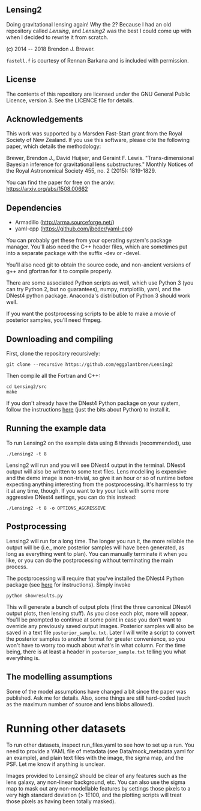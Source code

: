 ## Lensing2

Doing gravitational lensing again!
Why the 2? Because I had an old repository called _Lensing_, and _Lensing2_
was the best I could come up with when I decided to rewrite it from scratch.

(c) 2014 -- 2018 Brendon J. Brewer.

`fastell.f` is courtesy of Rennan Barkana and is included with permission.

## License

The contents of this repository are licensed under the GNU General Public
Licence, version 3. See the LICENCE file for details.

## Acknowledgements

This work was supported by a Marsden Fast-Start grant
from the Royal Society of New Zealand. If you use this software, please cite
the following paper, which details the methodology:

Brewer, Brendon J., David Huijser, and Geraint F. Lewis. "Trans-dimensional Bayesian inference for gravitational lens substructures." Monthly Notices of the Royal Astronomical Society 455, no. 2 (2015): 1819-1829.

You can find the paper for free on the arxiv:
https://arxiv.org/abs/1508.00662

## Dependencies

* Armadillo (http://arma.sourceforge.net/)
* yaml-cpp (https://github.com/jbeder/yaml-cpp)

You can probably get these from your operating system's package manager.
You'll also need the C++ header files, which are sometimes put into a
separate package with the suffix -dev or -devel.

You'll also need git to obtain the source code, and non-ancient versions of
g++ and gfortran for it to compile properly.

There are some associated Python scripts as well, which use Python 3
(you can try Python 2, but no guarantees), numpy,
matplotlib, yaml, and the DNest4 python package. Anaconda's distribution of
Python 3 should work well.

If you want the postprocessing scripts to be able to make a movie of posterior
samples, you'll need ffmpeg.

## Downloading and compiling

First, clone the repository recursively:
```
git clone --recursive https://github.com/eggplantbren/Lensing2
```

Then compile all the Fortran and C++:
```
cd Lensing2/src
make
```

If you don't already have the DNest4 Python package on your system,
follow the instructions [here](https://github.com/eggplantbren/DNest4)
(just the bits about Python) to install it.

## Running the example data

To run Lensing2 on the example data using 8 threads (recommended), use

```
./Lensing2 -t 8
```

Lensing2 will run and you will see DNest4 output in the terminal. DNest4 output
will also be written to some text files. Lens modelling is expensive and the
demo image is non-trivial, so give it an hour or so of runtime before
expecting anything interesting from the postprocessing. It's harmless to try
it at any time, though. If you want to try your luck with some more
aggressive DNest4 settings, you can do this instead:

```
./Lensing2 -t 8 -o OPTIONS_AGGRESSIVE
```

## Postprocessing

Lensing2 will run for a long time. The longer you run it, the more reliable the
output will be (i.e., more posterior samples will have been generated, as
long as everything went to plan).
You can manually terminate it when you like, or you can
do the postprocessing without terminating the main process.

The postprocessing will require
that you've installed the DNest4 Python package
(see [here](https://github.com/eggplantbren/DNest4) for instructions).
Simply invoke

```
python showresults.py
```

This will generate a bunch of output plots
(first the three canonical DNest4 output plots, then lensing stuff).
As you close each plot, more will appear. You'll be prompted to continue at
some point in case you don't want to override any previously saved output images.
Posterior samples will also be saved in a text file
`posterior_sample.txt`. Later I will write a script
to convert the posterior samples to another format for greater convenience,
so you won't have to worry too much about what's in what column. For the
time being, there is at least a header in `posterior_sample.txt` telling you
what everything is.

## The modelling assumptions

Some of the model assumptions have changed a bit since the paper was published.
Ask me for details. Also, some things are still hard-coded (such as the maximum
number of source and lens blobs allowed).

# Running other datasets
To run other datasets, inspect run_files.yaml to see how to set up a run.
You need to provide a YAML file of metadata (see Data/mock_metadata.yaml for
an example), and plain text files with the image, the sigma map, and the PSF.
Let me know if anything is unclear.

Images provided to Lensing2 should be clear of any features such as the lens
galaxy, any non-linear background, etc. You can also use the sigma map to
mask out any non-modellable features by settings those pixels to a very high
standard deviation (> 1E100, and the plotting scripts will treat those pixels
as having been totally masked).

